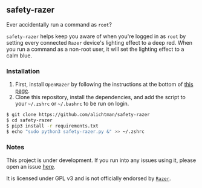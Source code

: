 ## safety-razer

Ever accidentally run a command as `root`? 

`safety-razer` helps keep you aware of when you're logged in as `root` by setting every connected `Razer` device's lighting effect to a deep red. When you run a command as a non-root user, it will set the lighting effect to a calm blue. 

### Installation

1. First, install `OpenRazer` by following the instructions at the bottom of [this page](https://openrazer.github.io).
2. Clone this repository, install the dependencies, and add the script to your `~/.zshrc` or `~/.bashrc` to be run on login.

```zsh
$ git clone https://github.com/alichtman/safety-razer
$ cd safety-razer
$ pip3 install -r requirements.txt
$ echo "sudo python3 safety-razer.py &" >> ~/.zshrc
```

### Notes

This project is under development. If you run into any issues using it, please open an issue [here](https://github.com/alichtman/safety-razer/issues/new).

It is licensed under GPL v3 and is not officially endorsed by [`Razer`](https://www.razer.com).
